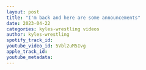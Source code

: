 ```yaml
---
layout: post
title: "I'm back and here are some announcements"
date: 2023-04-22
categories: kyles-wrestling videos
author: kyles-wrestling
spotify_track_id: 
youtube_video_id: 5Vbl2uM5Ivg
apple_track_id: 
youtube_metadata: 
---
```

